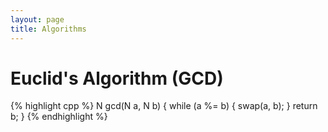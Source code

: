 ```yaml
---
layout: page
title: Algorithms
---
```


# Euclid's Algorithm (GCD)
{% highlight cpp %}
N gcd(N a, N b) {
    while (a %= b) {
        swap(a, b);
    } 
    return b;
}
{% endhighlight %}
